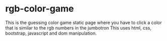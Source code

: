 # rgb-color-game
This is the guessing color game static page where you have to click a color that is similar to the rgb numbers in the jumbotron
This uses html, css, bootstrap, javascript and dom manipulation.
